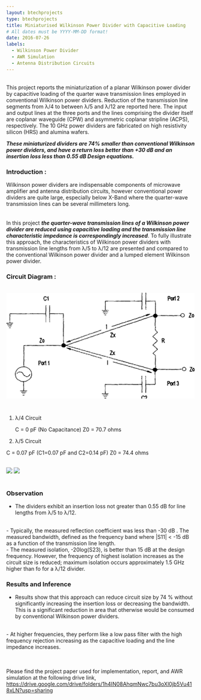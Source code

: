 ```yaml
---
layout: btechprojects
type: btechprojects
title: Miniaturised Wilkinson Power Divider with Capacitive Loading
# All dates must be YYYY-MM-DD format!
date: 2016-07-26
labels:
  - Wilkinson Power Divider
  - AWR Simulation
  - Antenna Distribution Circuits
---
```

<br>
This project reports the miniaturization of a planar Wilkinson power divider by capacitive loading of the quarter wave transmission lines employed in conventional Wilkinson power dividers. Reduction of the transmission line segments from λ/4 to between λ/5 and λ/12 are reported here. The input and output lines at the three ports and the lines comprising the divider itself are coplanar waveguide (CPW) and asymmetric coplanar stripline (ACPS), respectively. The 10 GHz power dividers are fabricated on high resistivity silicon (HRS) and alumina wafers.

***These miniaturized dividers are 74% smaller than conventional Wilkinson power dividers, and have a return loss better than +30 dB and an insertion loss less than 0.55 dB Design equations.***

### Introduction :

Wilkinson power dividers are indispensable components of microwave amplifier and antenna distribution circuits, however conventional power dividers are quite large, especially below X-Band where the quarter-wave transmission lines can be several millimeters long.
<br><br>         
In this project ***the quarter-wave transmission lines of a Wilkinson power divider are reduced using capacitive loading and the transmission line characteristic impedance is correspondingly increased***. To fully illustrate this approach, the characteristics of Wilkinson power dividers with transmission line lengths from λ/5 to λ/12 are presented and compared to the conventional Wilkinson power divider and a lumped element Wilkinson power divider.

### Circuit Diagram :
<br>
<div class="ui large rounded images">
  <img class="ui image" src="../images/PowerDivider_circuit_diagram.png">
</div>
<br>

### 

1)	λ/4 Circuit

    C  = 0 pF    (No Capacitance)
    Z0 = 70.7 ohms
   								
2)	λ/5 Circuit

   C  = 0.07 pF  (C1=0.07 pF and C2=0.14 pF)
   Z0 = 74.4 ohms

<br>
<div class="ui large rounded images">
  <img class="ui image" src="../images/lambda_4_5_comparison.png">
  <img class="ui image" src="../images/lambda_4_6_comparision.png">
</div>
<br>

### Observation

- The dividers exhibit an insertion loss not greater than 0.55 dB for line lengths from λ/5 to λ/12.
<br>
- Typically, the measured reflection coefficient was less than  -30 dB . The measured bandwidth, defined as the frequency band where |S11| < -15 dB as a function of the transmission line length.
<br>
- The measured isolation, -20log(S23), is better than 15 dB at the design frequency. However, the frequency of highest isolation increases as the circuit 
size is reduced; maximum isolation occurs approximately 1.5 GHz higher than fo for a λ/12 divider. 
 
### Results and Inference

- Results show that this approach can reduce circuit size by 74 % without significantly increasing the insertion loss or decreasing the bandwidth. This is a significant reduction in area that otherwise would be consumed by conventional Wilkinson power dividers.
<br>
- At higher frequencies, they perform like a low pass filter with the high frequency rejection increasing as the capacitive loading and the line impedance increases.

<br><br>
Please find the project paper used for implementation, report, and AWR simulation at the following drive link, https://drive.google.com/drive/folders/1h4IN08AhqmNwc7bu3oXl0jb5Vu418xLN?usp=sharing
